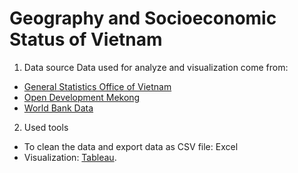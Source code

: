 # Geography and Socioeconomic Status of Vietnam


1. Data source
Data used for analyze and visualization come from:
- [General Statistics Office of Vietnam](https://www.gso.gov.vn/en/homepage/)
- [Open Development Mekong](https://data.opendevelopmentmekong.net/dataset/)
- [World Bank Data](https://data.worldbank.org/)

2. Used tools
- To clean the data and export data as CSV file: Excel
- Visualization: [Tableau](https://public.tableau.com/app/profile/long7032/viz/GeographyandSocioeconomicStatusofVietnam/Dashboard).
